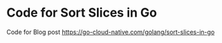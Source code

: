 # Code for Sort Slices in Go
Code for Blog post https://go-cloud-native.com/golang/sort-slices-in-go